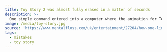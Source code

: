 ```yaml
---
title: Toy Story 2 was almost fully erased in a matter of seconds
description: >-
  One simple command entered into a computer where the animation for Toy Story 2 was stored deleted 90% of the work the Pixar team had done on it. A plan was quickly hatched to restore the data from a regular backup, which meant that only half a day of work would have been lost. But the backup system had failed. Pixar, incredibly, did not have a copy of the Toy Story 2 files on its servers. Fortunately, the film's technical director had a copy she had been working on from home, and much of it was restored.
image: /media/toy-story.jpg
source: 'https://www.mentalfloss.com/uk/entertainment/27204/how-one-line-of-text-nearly-killed-toy-story-2'
tags:
  - mistakes
  - toy story
---
```


